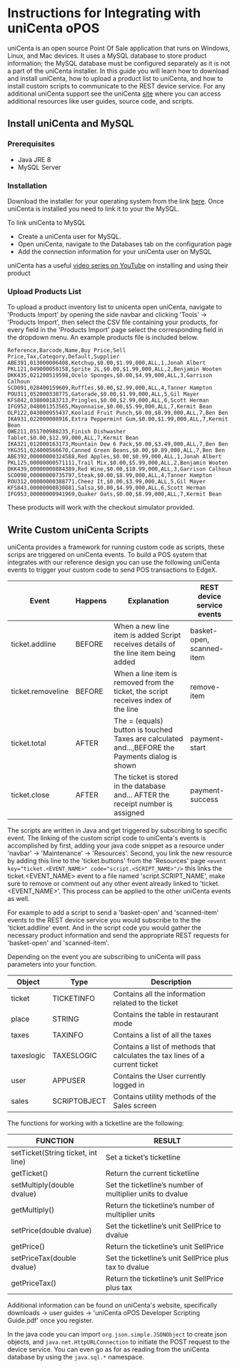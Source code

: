 # Instructions for Integrating with uniCenta oPOS

uniCenta is an open source Point Of Sale application that runs on Windows, Linux, and Mac devices.  It uses a MySQL database to store product information; the MySQL database must be configured separately as it is not a part of the uniCenta installer.  In this guide you will learn how to download and install uniCenta, how to upload a product list to uniCenta, and how to install custom scripts to communicate to the REST device service. For any additional uniCenta support see the uniCenta [site](https://unicenta.com/ "uniCenta oPOS") where you can access additional resources like user guides, source code, and scripts.

## Install uniCenta and MySQL

### Prerequisites

- Java JRE 8
- MySQL Server

### Installation

Download the installer for your operating system from the link [here](https://sourceforge.net/projects/unicentaopos/ "uniCenta Installer packages").  Once uniCenta is installed you need to link it to your the MySQL.  

To link uniCenta to MySQL

- Create a uniCenta user for MySQL.
- Open uniCenta, navigate to the Databases tab on the configuration page
- Add the connection information for your uniCenta user on MySQL

uniCenta has a useful [video series on YouTube](https://www.youtube.com/watch?v=URglMDmxwS0&list=PLCCYL2bRmxw1tngbebCFY8fg1uaZc8jVE&index=3 "uniCenta oPOS Video series") on installing and using their product  

### Upload Products List

To upload a product inventory list to unicenta open uniCenta, navigate to 'Products Import' by opening the side navbar and clicking 'Tools' -> 'Products Import', then select the CSV file containing your products, for every field in the 'Products Import' page select the corresponding field in the dropdown menu.  An example products file is included below.

```csv
Reference,Barcode,Name,Buy Price,Sell Price,Tax,Category,Default,Supplier
ABE391,013000006408,Ketchup,$0.00,$1.99,000,ALL,1,Jonah Albert
PKL121,049000050158,Sprite 2L,$0.00,$1.99,000,ALL,2,Benjamin Wooten
DKK435,021200519598,Ocelo Sponges,$0.00,$4.99,000,ALL,3,Garrison Calhoun
SCO091,028400159609,Ruffles,$0.00,$2.99,000,ALL,4,Tanner Hampton
POU311,052000338775,Gatorade,$0.00,$1.99,000,ALL,5,Gil Mayer
KFS842,038000183713,Pringles,$0.00,$2.99,000,ALL,6,Scott Herman
IFG952,048001353565,Mayonnaise,$0.00,$5.99,000,ALL,7,Kermit Bean
OLP122,043000955437,Koolaid Fruit Punch,$0.00,$0.99,000,ALL,7,Ben Ben
IKA931,022000008916,Extra Peppermint Gum,$0.00,$1.99,000,ALL,7,Kermit Bean
QWE211,051700988235,Finish Dishwasher Tablet,$0.00,$12.99,000,ALL,7,Kermit Bean
IKA321,012000163173,Mountain Dew 6 Pack,$0.00,$3.49,000,ALL,7,Ben Ben
YKG351,024000566670,Canned Green Beans,$0.00,$0.89,000,ALL,7,Ben Ben
ABE392,00000000324588,Red Apples,$0.00,$0.99,000,ALL,1,Jonah Albert
PKL125,00000000571111,Trail Mix,$0.00,$5.99,000,ALL,2,Benjamin Wooten
DKK439,00000000884389,Red Wine,$0.00,$10.99,000,ALL,3,Garrison Calhoun
SCO098,00000000735797,Steak,$0.00,$8.99,000,ALL,4,Tanner Hampton
POU312,00000000388771,Cheez It,$0.00,$3.99,000,ALL,5,Gil Mayer
KFS843,00000000830881,Salsa,$0.00,$4.99,000,ALL,6,Scott Herman
IFG953,00000000941969,Quaker Oats,$0.00,$8.99,000,ALL,7,Kermit Bean
```

These products will work with the checkout simulator provided.

## Write Custom uniCenta Scripts

uniCenta provides a framework for running custom code as scripts, these scrips are triggered on uniCenta events.  To build a POS system that integrates with our reference design you can use the following uniCenta events to trigger your custom code to send POS transactions to EdgeX.

| Event             | Happens  | Explanation   | REST device service events                                                                |
|-------------------|----------|--------------------------------------------------------------------------------------------------|--------|
| ticket.addline    | BEFORE   | When a new line item is added Script receives details of the line item being added               | basket-open, scanned-item |
| ticket.removeline | BEFORE   | When a line item is removed from the ticket, the script receives index of the line               | remove-item |
| ticket.total      | AFTER    | The = (equals) button is touched Taxes are calculated and...,BEFORE the Payments dialog is shown | payment-start |
| ticket.close      | AFTER    | The ticket is stored in the database and... AFTER the receipt number is assigned                 | payment-success |

The scripts are written in Java and get triggered by subscribing to specific event.  The linking of the custom script code to uniCenta's events is accomplished by first, adding your java code snippet as a resource under 'navbar' -> 'Maintenance' -> 'Resources'.  Second, you link the new resource by adding this line to the 'ticket.buttons' from the 'Resources' page `<event key="ticket.<EVENT_NAME>" code="script.<SCRIPT_NAME>"/>` this links the ticket.<EVENT_NAME> event to a file named 'script.SCRIPT_NAME', make sure to remove or comment out any other event already linked to 'ticket.<EVENT_NAME>'.  This process can be applied to the other uniCenta events as well.

For example to add a script to send a 'basket-open' and 'scanned-item' events to the REST device service you would subscribe to the the 'ticket.addline' event.  And in the script code you would gather the necessary product information and send the appropriate REST requests for 'basket-open' and 'scanned-item'.

Depending on the event you are subscribing to uniCenta will pass parameters into your function.

| Object     | Type         | Description                                                                  |
|------------|--------------|------------------------------------------------------------------------------|
| ticket     | TICKETINFO   | Contains all the information related to the ticket                           |
| place      | STRING       | Contains the table in restaurant mode                                        |
| taxes      | TAXINFO      | Contains a list of all the taxes                                             |
| taxeslogic | TAXESLOGIC   | Contains a list of methods that calculates the tax lines of a current ticket |
| user       | APPUSER      | Contains the User currently logged in                                        |
| sales      | SCRIPTOBJECT | Contains utility methods of the Sales screen                                 |

The functions for working with a ticketline are the following:

| FUNCTION                           |  RESULT                                                    |
|------------------------------------|------------------------------------------------------------|
| setTicket(String ticket, int line) | Set a ticket’s ticketline                                  |
| getTicket()                        | Return the current ticketline                              |
| setMultiply(double dvalue)         | Set the ticketline’s number of multiplier units to dvalue  |
| getMultiply()                      | Return the ticketline’s number of multiplier units         |
| setPrice(double dvalue)            |  Set the ticketline’s unit SellPrice to dvalue             |
| getPrice()                         | Return the ticketline’s unit SellPrice                     |
|setPriceTax(double dvalue)          | Set the ticketline’s unit SellPrice plus tax to dvalue     |
| getPriceTax()                      | Return the ticketline’s unit SellPrice plus tax            |

Additional information can be found on uniCenta's website, specifically downloads -> user guides -> 'uniCenta oPOS Developer Scripting Guide.pdf' once you register.

In the java code you can import `org.json.simple.JSONObject` to create json objects, and `java.net.HttpURLConnection` to initiate the POST request to the device service.  You can even go as for as reading from the uniCenta database by using the `java.sql.*` namespace.

